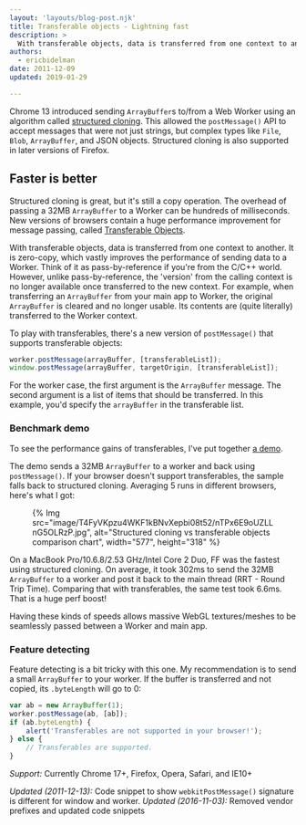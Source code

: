 ```yaml
---
layout: 'layouts/blog-post.njk'
title: Transferable objects - Lightning fast
description: >
  With transferable objects, data is transferred from one context to another. It is zero-copy, which vastly improves the performance of sending data to a Worker.
authors:
  - ericbidelman
date: 2011-12-09
updated: 2019-01-29

---
```


Chrome 13 introduced sending `ArrayBuffer`s to/from a Web Worker using an algorithm called [structured cloning](https://developers.google.com/web/updates/2011/09/Workers-ArrayBuffer). This allowed the `postMessage()` API to accept messages that were not just strings, but complex types like `File`, `Blob`, `ArrayBuffer`, and JSON objects. Structured cloning is also supported in later versions of Firefox.

## Faster is better

Structured cloning is great, but it's still a copy operation. The overhead of passing a 32MB `ArrayBuffer` to a Worker can be hundreds of milliseconds.
New versions of browsers contain a huge performance improvement for message passing, called [Transferable Objects](https://developer.mozilla.org/docs/Web/API/Transferable).

With transferable objects, data is transferred from one context to another. It is zero-copy, which vastly improves the performance of sending data to a Worker. Think of it as pass-by-reference if you're from the C/C++ world. However, unlike pass-by-reference, the 'version' from the calling context is no longer available once transferred to the new context. For example, when transferring an `ArrayBuffer` from your main app to Worker, the original `ArrayBuffer` is cleared and no longer usable. Its contents are (quite literally) transferred to the Worker context.

To play with transferables, there's a new version of `postMessage()` that supports transferable objects:


```js
worker.postMessage(arrayBuffer, [transferableList]);
window.postMessage(arrayBuffer, targetOrigin, [transferableList]);
```


For the worker case, the first argument is the `ArrayBuffer` message. The second argument is a list of items that should be transferred. In this example, you'd specify the `arrayBuffer` in the transferable list.

### Benchmark demo

To see the performance gains of transferables, I've put together [a demo](http://html5-demos.appspot.com/static/workers/transferables/index.html).

The demo sends a 32MB `ArrayBuffer` to a worker and back using `postMessage()`. If your browser doesn't support transferables, the sample falls back to structured cloning. Averaging 5 runs in different browsers, here's what I got:

<figure>
{% Img src="image/T4FyVKpzu4WKF1kBNvXepbi08t52/nTPx6E9oUZLLnG5OLRzP.jpg", alt="Structured cloning vs transferable objects comparison chart", width="577", height="318" %}
</figure>

On a MacBook Pro/10.6.8/2.53 GHz/Intel Core 2 Duo, FF was the fastest using structured cloning. On average, it took 302ms to send the 32MB `ArrayBuffer` to a worker and post it back to the main thread (RRT - Round Trip Time). Comparing that with transferables, the same test took 6.6ms. That is a huge perf boost!

Having these kinds of speeds allows massive WebGL textures/meshes to be seamlessly passed between a Worker and main app.

### Feature detecting

Feature detecting is a bit tricky with this one. My recommendation is to send a small `ArrayBuffer` to your worker. If the buffer is transferred and not copied, its `.byteLength` will go to 0:

```js
var ab = new ArrayBuffer(1);
worker.postMessage(ab, [ab]);
if (ab.byteLength) {
    alert('Transferables are not supported in your browser!');
} else {
    // Transferables are supported.
}
```


*Support:* Currently Chrome 17+, Firefox, Opera, Safari, and IE10+

*Updated (2011-12-13):* Code snippet to show `webkitPostMessage()` signature is different for window and worker.
*Updated (2016-11-03):* Removed vendor prefixes and updated code snippets
